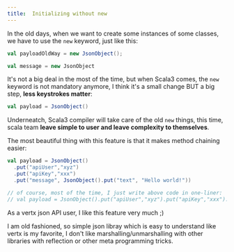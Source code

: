 ```yaml
---
title:  Initializing without new
---
```



In the old days, when we want to create some instances of some classes, we have to use the `new` keyword, just like this:


```scala
val payloadOldWay = new JsonObject();

val message = new JsonObject
```

It's not a big deal in the most of the time, but when Scala3 comes, the `new` keyword is not mandatory anymore, I think it's a small change BUT a big step, **less keystrokes matter**:

```scala
val payload = JsonObject()
```

Underneatch, Scala3 compiler will take care of the old `new` things, this time, scala team **leave simple to user and leave complexity to themselves**.

The most beautiful thing with this feature is that it makes method chaining easier:

```scala
val payload = JsonObject()
  .put("apiUser","xyz")
  .put("apiKey","xxx")
  .put("message", JsonObject().put("text", "Hello world!"))

// of course, most of the time, I just write above code in one-liner:
// val payload = JsonObject().put("apiUser","xyz").put("apiKey","xxx").put("message", JsonObject().put("text", "Hello world!"))
```

As a vertx json API user, I like this feature very much ;)

I am old fashioned, so simple json libray which is easy to understand like vertx is my favorite, I don't like marshalling/unmarshalling with other libraries with reflection or other meta programming tricks.


